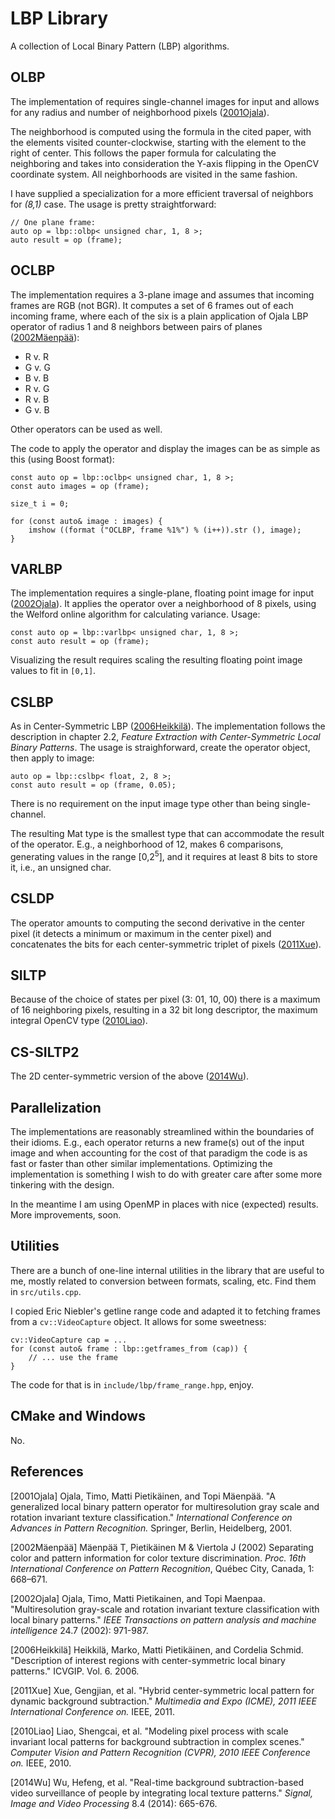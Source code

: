 # LBP Library

A collection of Local Binary Pattern (LBP) algorithms.

## OLBP

The implementation of requires single-channel images for input and allows for
any radius and number of neighborhood pixels ([2001Ojala](#2001Ojala)).

The neighborhood is computed using the formula in the cited paper, with the
elements visited counter-clockwise, starting with the element to the right of
center. This follows the paper formula for calculating the neighboring and takes
into consideration the Y-axis flipping in the OpenCV coordinate system. All
neighborhoods are visited in the same fashion.

I have supplied a specialization for a more efficient traversal of neighbors for
*(8,1)* case. The usage is pretty straightforward:

    // One plane frame:
    auto op = lbp::olbp< unsigned char, 1, 8 >;
    auto result = op (frame);

## OCLBP

The implementation requires a 3-plane image and assumes that incoming frames are
RGB (not BGR). It computes a set of 6 frames out of each incoming frame, where
each of the six is a plain application of Ojala LBP operator of radius 1 and 8
neighbors between pairs of planes ([2002Mäenpää](#2002Mäenpa)): 

- R v. R
- G v. G
- B v. B
- R v. G
- R v. B
- G v. B

Other operators can be used as well.

The code to apply the operator and display the images can be as simple as this
(using Boost format):

    const auto op = lbp::oclbp< unsigned char, 1, 8 >;
    const auto images = op (frame);

    size_t i = 0;
    
    for (const auto& image : images) {
        imshow ((format ("OCLBP, frame %1%") % (i++)).str (), image);
    }
    
## VARLBP

The implementation requires a single-plane, floating point image for input
([2002Ojala](#2002Ojala)). It applies the operator over a neighborhood of 8 pixels, using
the Welford online algorithm for calculating variance. Usage:

    const auto op = lbp::varlbp< unsigned char, 1, 8 >;
    const auto result = op (frame);

Visualizing the result requires scaling the resulting floating point image
values to fit in `[0,1]`.

## CSLBP

As in Center-Symmetric LBP ([2006Heikkilä](#2006Heikkilä)). The implementation follows the
description in chapter 2.2, *Feature Extraction with Center-Symmetric Local
Binary Patterns*. The usage is straighforward, create  the operator object, then
apply to image:

    auto op = lbp::cslbp< float, 2, 8 >;
    const auto result = op (frame, 0.05);

There is no requirement on the input image type other than being single-channel.

The resulting Mat type is the smallest type that can accommodate the result of
the operator. E.g., a neighborhood of 12, makes 6 comparisons, generating values
in the range [0,2<sup>5</sup>], and it requires at least 8 bits to store it,
i.e., an unsigned char.

## CSLDP

The operator amounts to computing the second derivative in the center pixel (it
detects a minimum or maximum in the center pixel) and concatenates the bits for
each center-symmetric triplet of pixels ([2011Xue](#2011Xue)).

## SILTP

Because of the choice of states per pixel (3: 01, 10, 00) there is a maximum of
16 neighboring pixels, resulting in a 32 bit long descriptor, the maximum
integral OpenCV type ([2010Liao](#2010Liao)).

## CS-SILTP2

The 2D center-symmetric version of the above ([2014Wu](#2014Wu)).

## Parallelization

The implementations are reasonably streamlined within the boundaries of their
idioms. E.g., each operator returns a new frame(s) out of the input image and
when accounting for the cost of that paradigm the code is as fast or faster than
other similar implementations. Optimizing the implementation is something I wish
to do with greater care after some more tinkering with the design.

In the meantime I am using OpenMP in places with nice (expected) results. More
improvements, soon.

## Utilities

There are a bunch of one-line internal utilities in the library that are useful
to me, mostly related to conversion between formats, scaling, etc. Find them in
`src/utils.cpp`. 

I copied Eric Niebler's getline range code and adapted it to fetching frames
from a `cv::VideoCapture` object. It allows for some sweetness:

    cv::VideoCapture cap = ...
    for (const auto& frame : lbp::getframes_from (cap)) {
        // ... use the frame
    }

The code for that is in `include/lbp/frame_range.hpp`, enjoy.

## CMake and Windows

No.

## References

<a name="2001Ojala">[2001Ojala]</a> Ojala, Timo, Matti Pietikäinen, and Topi
Mäenpää. "A generalized local binary pattern operator for multiresolution gray
scale and rotation invariant texture classification." *International Conference
on Advances in Pattern Recognition.* Springer, Berlin, Heidelberg, 2001. 

<a name="2002Mäenpää">[2002Mäenpää]</a> Mäenpää T, Pietikäinen M & Viertola J
(2002) Separating color and pattern information for color texture
discrimination. *Proc. 16th International Conference on Pattern Recognition*,
Québec City, Canada, 1: 668–671.

<a name="2002Ojala">[2002Ojala]</a> Ojala, Timo, Matti Pietikainen, and Topi
Maenpaa. "Multiresolution gray-scale and rotation invariant texture
classification with local binary patterns." *IEEE Transactions on pattern
analysis and machine intelligence* 24.7 (2002): 971-987.

<a name="2006Heikkilä">[2006Heikkilä]</a> Heikkilä, Marko, Matti Pietikäinen, and
Cordelia Schmid. "Description of interest regions with center-symmetric local
binary patterns." ICVGIP. Vol. 6. 2006.

<a name="2011Xue">[2011Xue]</a> Xue, Gengjian, et al. "Hybrid center-symmetric
local pattern for dynamic background subtraction." *Multimedia and Expo (ICME),
2011 IEEE International Conference on.* IEEE, 2011. 

<a name="2010Liao">[2010Liao]</a> Liao, Shengcai, et al. "Modeling pixel process
with scale invariant local patterns for background subtraction in complex
scenes." *Computer Vision and Pattern Recognition (CVPR), 2010 IEEE Conference
on.* IEEE, 2010. 

<a name="2014Wu">[2014Wu]</a> Wu, Hefeng, et al. "Real-time background
subtraction-based video surveillance of people by integrating local texture
patterns." *Signal, Image and Video Processing* 8.4 (2014): 665-676. 
